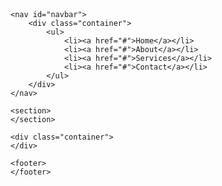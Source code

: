 <!DOCTYPE html>
<html>
<head>
</head>
<body>
	<header>
	</header>

	<nav id="navbar">
		<div class="container">
			<ul>
				<li><a href="#">Home</a></li>
				<li><a href="#">About</a></li>
				<li><a href="#">Services</a></li>
				<li><a href="#">Contact</a></li>
			</ul>
		</div>
	</nav>

	<section>
	</section>

	<div class="container">
	</div>

	<footer>
	</footer>
</body>
</html>
